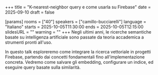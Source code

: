 +++
title = "K-nearest-neighbor query e come usarla su Firebase"
date = 2025-09-10
draft = false

[params]
rooms = ["40"]
speakers = ["camillo-bucciarelli"]
language = "Italiano"
starts = 2025-10-05T11:30:00
ends = 2025-10-05T12:15:00
slidesURL = ""
warning = ""
+++
Negli ultimi anni, le ricerche semantiche basate su intelligenza artificiale sono passate da teoria accademica a strumenti pronti all'uso.

In questo talk esploreremo come integrare la ricerca vettoriale in progetti Firebase, partendo dai concetti fondamentali fino all'implementazione concreta. Vedremo come salvare gli embedding, configurare un indice, ed eseguire query basate sulla similarità.
